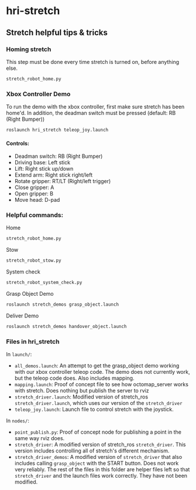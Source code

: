 # hri-stretch

## Stretch helpful tips & tricks

### Homing stretch
This step must be done every time stretch is turned on, before anything else. 
```bash
stretch_robot_home.py
```

### Xbox Controller Demo
To run the demo with the xbox controller, first make sure stretch has been home'd. In addition, the deadman switch must be pressed (default: RB (Right Bumper))
```bash
roslaunch hri_stretch teleop_joy.launch
```
#### Controls:
- Deadman switch: RB (Right Bumper)
- Driving base: Left stick
- Lift: Right stick up/down
- Extend arm: Right stick right/left
- Rotate gripper: RT/LT (Right/left trigger)
- Close gripper: A
- Open gripper: B
- Move head: D-pad

### Helpful commands:
Home
```bash
stretch_robot_home.py
```
Stow
```bash
stretch_robot_stow.py
```
System check
```bash
stretch_robot_system_check.py
```
Grasp Object Demo
```bash
roslaunch stretch_demos grasp_object.launch
```
Deliver Demo
```bash
roslaunch stretch_demos handover_object.launch
```

### Files in hri_stretch
In `launch/`:
- `all_demos.launch`: An attempt to get the grasp_object demo working with our xbox controller teleop code. The demo does not currently work, but the teleop code does. Also includes mapping.
- `mapping.launch`: Proof of concept file to see how octomap_server works with stretch. Does nothing but publish the server to rviz
- `stretch_driver.launch`: Modified version of stretch_ros `stretch_driver.launch`, which uses our version of the `stretch_driver`
- `teleop_joy.launch`: Launch file to control stretch with the joystick. 

In `nodes/`: 
- `point_publish.py`: Proof of concept node for publishing a point in the same way rviz does. 
- `stretch_driver`: A modified version of stretch_ros `stretch_driver`. This version includes controlling all of stretch's different mechanism. 
- `stretch_driver_demos`: A modified version of `stretch_driver` that also includes calling `grasp_object` with the START button. Does not work very reliably.
The rest of the files in this folder are helper files left so that `stretch_driver` and the launch files work correctly. They have not been modified.